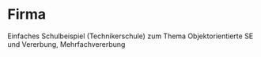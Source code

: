 # Firma
Einfaches Schulbeispiel (Technikerschule) zum Thema Objektorientierte SE und Vererbung, Mehrfachvererbung
